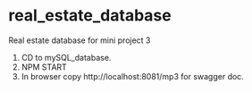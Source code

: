 # real_estate_database

Real estate database for mini project 3

1. CD to mySQL_database.
2. NPM START
3. In browser copy http://localhost:8081/mp3 for swagger doc.
